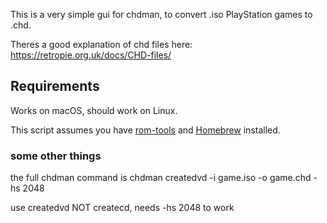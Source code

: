 This is a very simple gui for chdman, to convert .iso PlayStation games to .chd.


Theres a good explanation of chd files here:
https://retropie.org.uk/docs/CHD-files/

## Requirements 
Works on macOS, should work on Linux.

This script assumes you have [rom-tools](https://formulae.brew.sh/formula/rom-tools) and [Homebrew](https://formulae.brew.sh/) installed.


### some other things
the full chdman command is
chdman createdvd -i game.iso -o game.chd -hs 2048

use createdvd NOT createcd,
needs -hs 2048 to work


